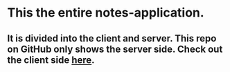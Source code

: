 # This the entire notes-application. 
## It is divided into the client and server. This repo on GitHub only shows the server side. Check out the client side [here](https://github.com/gmatt20/notes-app-frontend).
